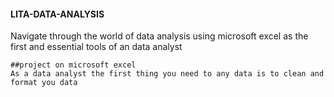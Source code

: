 #### LITA-DATA-ANALYSIS
Navigate through the world of data analysis using microsoft excel as the first and essential tools of an data analyst 
~~~microsoft excel tool
##project on microsoft excel
As a data analyst the first thing you need to any data is to clean and format you data
